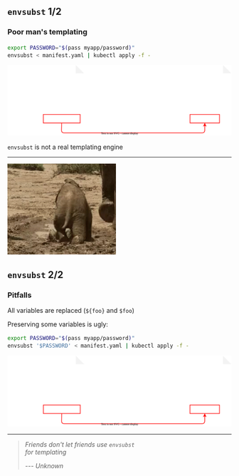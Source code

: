 ## `envsubst` 1/2

### Poor man's templating

```bash
export PASSWORD="$(pass myapp/password)"
envsubst < manifest.yaml | kubectl apply -f -
```

![](120_kubernetes/templating/envsubst.drawio.svg) <!-- .element: style="width: 90%;" -->

`envsubst` is not a real templating engine

---

![](images/elephant-clumsy.gif) <!-- .element: style="float: right; width: 25%; margin-top: 1em;" -->

## `envsubst` 2/2

### Pitfalls

All variables are replaced (`${foo}` and `$foo`)

Preserving some variables is ugly:
    
```bash
export PASSWORD="$(pass myapp/password)"
envsubst '$PASSWORD' < manifest.yaml | kubectl apply -f -
```
<!-- .element: style="width: 35em;" -->

![](120_kubernetes/templating/envsubst-pitfalls.drawio.svg) <!-- .element: style="width: 90%;" -->

---

<!-- .slide: class="center" style="width: 80%; padding-left: 10%; padding-right: 10%;" -->

> *Friends don't let friends use `envsubst`<br/>for templating*
>
> --- <cite>Unknown</cite>
